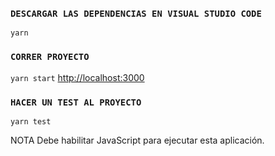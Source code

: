 ### `DESCARGAR LAS DEPENDENCIAS EN VISUAL STUDIO CODE`
`yarn`

### `CORRER PROYECTO`
`yarn start`
 [http://localhost:3000](http://localhost:3000)

### `HACER UN TEST AL PROYECTO`
`yarn test`

NOTA
Debe habilitar JavaScript para ejecutar esta aplicación.
